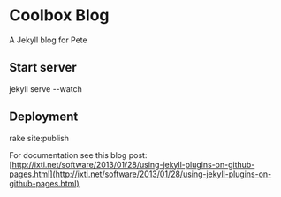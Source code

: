 Coolbox Blog
=========

A Jekyll blog for Pete

## Start server
jekyll serve --watch

## Deployment
rake site:publish

For documentation see this blog post: [http://ixti.net/software/2013/01/28/using-jekyll-plugins-on-github-pages.html](http://ixti.net/software/2013/01/28/using-jekyll-plugins-on-github-pages.html)
